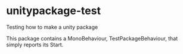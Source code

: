 # unitypackage-test
Testing how to make a unity package

This package contains a MonoBehaviour, TestPackageBehaviour, that simply reports its Start.
